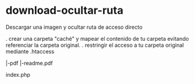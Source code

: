 # download-ocultar-ruta
Descargar una imagen y ocultar ruta de acceso directo


. crear una carpeta "caché" y mapear el contenido de tu carpeta evitando referenciar la carpeta original. 
. restringir el acceso a tu carpeta original mediante .htaccess

|-pdf
    |-readme.pdf
    
index.php

<?php
$filename = 'pdf/readme.pdf';

if (file_exists($filename)) {
header('Content-Description: File Transfer');
header('Content-Type: application/octet-stream');
header('Content-Disposition: attachment; filename="' . basename($filename) . '"');
header('Expires: 0');
header('Cache-Control: must-revalidate');
header('Pragma: public');
header('Content-Length: ' . filesize($filename));
readfile($filename);
exit;
}
?>
